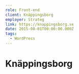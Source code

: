 ```yaml
---
role: Front-end
client: Knäppingsborg
employer: Strateg
link: https://knappingsborg.se
date: 2015-08-01T00:00:00.000Z
tags:
  - WordPress
---
```


# Knäppingsborg
